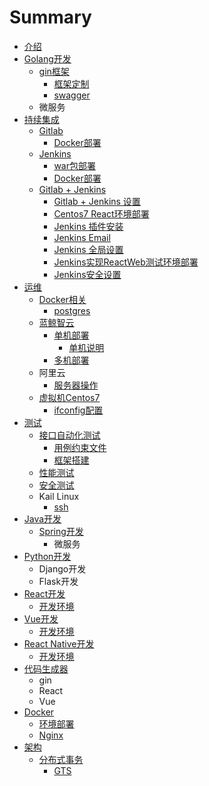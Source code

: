 # Summary

* [介绍](README.md)
* [Golang开发](chapter1.md)
    * [gin框架](chapter1/ginkuang-jia.md)
        * [框架定制](chapter1/ginkuang-jia/kuang-jia-ding-zhi.md)
        * [swagger](chapter1/ginkuang-jia/swagger.md)
    * 微服务
* [持续集成](chi-xu-ji-cheng.md)
    * [Gitlab](chi-xu-ji-cheng/gitlab.md)
        * [Docker部署](chi-xu-ji-cheng/gitlab/bu-shu.md)
    * [Jenkins](chi-xu-ji-cheng/jenkins.md)
        * [war包部署](chi-xu-ji-cheng/jenkins/warbao-bu-shu.md)
        * [Docker部署](chi-xu-ji-cheng/jenkins/dockerbu-shu.md)
    * [Gitlab + Jenkins](chi-xu-ji-cheng/cicd.md)
        * [Gitlab + Jenkins 设置](chi-xu-ji-cheng/cicd/react-web.md)
        * [Centos7 React环境部署](chi-xu-ji-cheng/cicd/centos7-reacthuan-jing-bu-shu.md)
        * [Jenkins 插件安装](chi-xu-ji-cheng/cicd/jenkins-cha-jian-an-zhuang.md)
        * [Jenkins Email](chi-xu-ji-cheng/cicd/jenkins-email.md)
        * [Jenkins 全局设置](chi-xu-ji-cheng/cicd/jenkins-quan-ju-she-zhi.md)
        * [Jenkins实现ReactWeb测试环境部署](chi-xu-ji-cheng/cicd/jenkinsshi-xian-reactweb-ce-shi-huan-jing-bu-shu.md)
        * [Jenkins安全设置](chi-xu-ji-cheng/cicd/jenkinsan-quan-she-zhi.md)
* [运维](yun-wei.md)
    * [Docker相关](yun-wei/dockerxiang-guan.md)
        * [postgres](yun-wei/dockerxiang-guan/postgres.md)
    * [蓝鲸智云](yun-wei/lan-jing-zhi-yun.md)
        * [单机部署](yun-wei/dan-ji-bu-shu.md)
            * [单机说明](yun-wei/dan-ji-bu-shu/dan-ji-shuo-ming.md)
        * [多机部署](yun-wei/duo-ji-bu-shu.md)
    * 阿里云
        * [服务器操作](yun-wei/fu-wu-qi-cao-zuo.md)
    * [虚拟机Centos7](yun-wei/xu-ni-ji-centos7.md)
        * [ifconfig配置](yun-wei/xu-ni-ji-centos7/ifconfigpei-zhi.md)
* [测试](ce-shi.md)
    * [接口自动化测试](ce-shi/jie-kou-zi-dong-hua-ce-shi.md)
        * [用例约束文件](ce-shi/jie-kou-zi-dong-hua-ce-shi/yong-li-yue-shu-wen-jian.md)
        * [框架搭建](ce-shi/jie-kou-zi-dong-hua-ce-shi/kuang-jia-da-jian.md)
    * [性能测试](ce-shi/xing-neng-ce-shi.md)
    * [安全测试](ce-shi/an-quan-ce-shi.md)
    * Kail Linux
        * [ssh](ce-shi/ssh.md)
* [Java开发](java.md)
    * [Spring开发](java/spring.md)
        * 微服务
* [Python开发](pythonkai-fa.md)
    * Django开发
    * Flask开发
* [React开发](reactkai-fa.md)
    * [开发环境](reactkai-fa/kai-fa-huan-jing.md)
* [Vue开发](vuekai-fa.md)
    * [开发环境](vuekai-fa/kai-fa-huan-jing.md)
* [React Native开发](react-nativekai-fa.md)
    * [开发环境](react-nativekai-fa/kai-fa-huan-jing.md)
* [代码生成器](dai-ma-sheng-cheng-qi.md)
    * gin
    * React
    * Vue
* [Docker](docker.md)
    * [环境部署](docker/huan-jing-bu-shu.md)
    * [Nginx](docker/nginx.md)
* [架构](jia-gou.md)
    * [分布式事务](jia-gou/fen-bu-shi-shi-wu.md)
        * [GTS](jia-gou/fen-bu-shi-shi-wu/gts.md)

